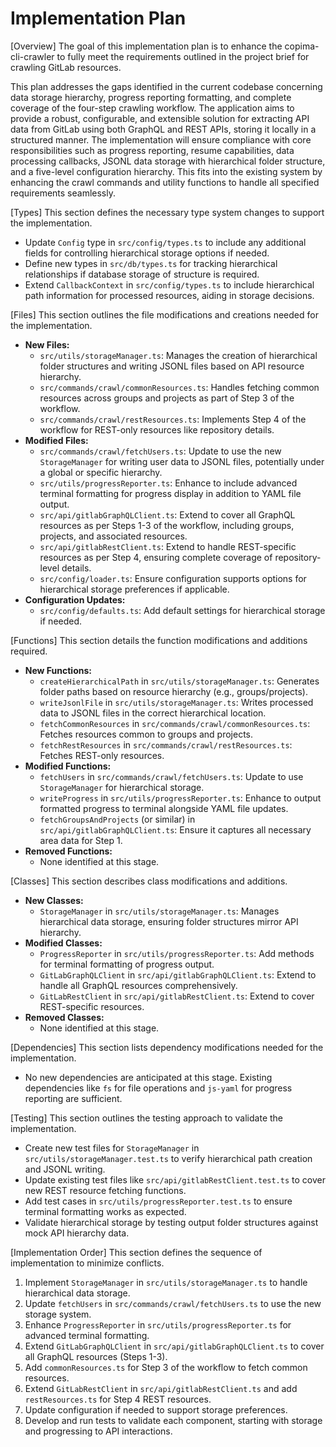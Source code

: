 # Implementation Plan

[Overview]
The goal of this implementation plan is to enhance the copima-cli-crawler to fully meet the requirements outlined in the project brief for crawling GitLab resources.

This plan addresses the gaps identified in the current codebase concerning data storage hierarchy, progress reporting formatting, and complete coverage of the four-step crawling workflow. The application aims to provide a robust, configurable, and extensible solution for extracting API data from GitLab using both GraphQL and REST APIs, storing it locally in a structured manner. The implementation will ensure compliance with core responsibilities such as progress reporting, resume capabilities, data processing callbacks, JSONL data storage with hierarchical folder structure, and a five-level configuration hierarchy. This fits into the existing system by enhancing the crawl commands and utility functions to handle all specified requirements seamlessly.

[Types]
This section defines the necessary type system changes to support the implementation.

- Update `Config` type in `src/config/types.ts` to include any additional fields for controlling hierarchical storage options if needed.
- Define new types in `src/db/types.ts` for tracking hierarchical relationships if database storage of structure is required.
- Extend `CallbackContext` in `src/config/types.ts` to include hierarchical path information for processed resources, aiding in storage decisions.

[Files]
This section outlines the file modifications and creations needed for the implementation.

- **New Files:**
  - `src/utils/storageManager.ts`: Manages the creation of hierarchical folder structures and writing JSONL files based on API resource hierarchy.
  - `src/commands/crawl/commonResources.ts`: Handles fetching common resources across groups and projects as part of Step 3 of the workflow.
  - `src/commands/crawl/restResources.ts`: Implements Step 4 of the workflow for REST-only resources like repository details.
- **Modified Files:**
  - `src/commands/crawl/fetchUsers.ts`: Update to use the new `StorageManager` for writing user data to JSONL files, potentially under a global or specific hierarchy.
  - `src/utils/progressReporter.ts`: Enhance to include advanced terminal formatting for progress display in addition to YAML file output.
  - `src/api/gitlabGraphQLClient.ts`: Extend to cover all GraphQL resources as per Steps 1-3 of the workflow, including groups, projects, and associated resources.
  - `src/api/gitlabRestClient.ts`: Extend to handle REST-specific resources as per Step 4, ensuring complete coverage of repository-level details.
  - `src/config/loader.ts`: Ensure configuration supports options for hierarchical storage preferences if applicable.
- **Configuration Updates:**
  - `src/config/defaults.ts`: Add default settings for hierarchical storage if needed.

[Functions]
This section details the function modifications and additions required.

- **New Functions:**
  - `createHierarchicalPath` in `src/utils/storageManager.ts`: Generates folder paths based on resource hierarchy (e.g., groups/projects).
  - `writeJsonlFile` in `src/utils/storageManager.ts`: Writes processed data to JSONL files in the correct hierarchical location.
  - `fetchCommonResources` in `src/commands/crawl/commonResources.ts`: Fetches resources common to groups and projects.
  - `fetchRestResources` in `src/commands/crawl/restResources.ts`: Fetches REST-only resources.
- **Modified Functions:**
  - `fetchUsers` in `src/commands/crawl/fetchUsers.ts`: Update to use `StorageManager` for hierarchical storage.
  - `writeProgress` in `src/utils/progressReporter.ts`: Enhance to output formatted progress to terminal alongside YAML file updates.
  - `fetchGroupsAndProjects` (or similar) in `src/api/gitlabGraphQLClient.ts`: Ensure it captures all necessary area data for Step 1.
- **Removed Functions:**
  - None identified at this stage.

[Classes]
This section describes class modifications and additions.

- **New Classes:**
  - `StorageManager` in `src/utils/storageManager.ts`: Manages hierarchical data storage, ensuring folder structures mirror API hierarchy.
- **Modified Classes:**
  - `ProgressReporter` in `src/utils/progressReporter.ts`: Add methods for terminal formatting of progress output.
  - `GitLabGraphQLClient` in `src/api/gitlabGraphQLClient.ts`: Extend to handle all GraphQL resources comprehensively.
  - `GitLabRestClient` in `src/api/gitlabRestClient.ts`: Extend to cover REST-specific resources.
- **Removed Classes:**
  - None identified at this stage.

[Dependencies]
This section lists dependency modifications needed for the implementation.

- No new dependencies are anticipated at this stage. Existing dependencies like `fs` for file operations and `js-yaml` for progress reporting are sufficient.

[Testing]
This section outlines the testing approach to validate the implementation.

- Create new test files for `StorageManager` in `src/utils/storageManager.test.ts` to verify hierarchical path creation and JSONL writing.
- Update existing test files like `src/api/gitlabRestClient.test.ts` to cover new REST resource fetching functions.
- Add test cases in `src/utils/progressReporter.test.ts` to ensure terminal formatting works as expected.
- Validate hierarchical storage by testing output folder structures against mock API hierarchy data.

[Implementation Order]
This section defines the sequence of implementation to minimize conflicts.

1. Implement `StorageManager` in `src/utils/storageManager.ts` to handle hierarchical data storage.
2. Update `fetchUsers` in `src/commands/crawl/fetchUsers.ts` to use the new storage system.
3. Enhance `ProgressReporter` in `src/utils/progressReporter.ts` for advanced terminal formatting.
4. Extend `GitLabGraphQLClient` in `src/api/gitlabGraphQLClient.ts` to cover all GraphQL resources (Steps 1-3).
5. Add `commonResources.ts` for Step 3 of the workflow to fetch common resources.
6. Extend `GitLabRestClient` in `src/api/gitlabRestClient.ts` and add `restResources.ts` for Step 4 REST resources.
7. Update configuration if needed to support storage preferences.
8. Develop and run tests to validate each component, starting with storage and progressing to API interactions.
